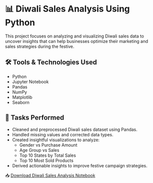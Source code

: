 # 📊 Diwali Sales Analysis Using Python

This project focuses on analyzing and visualizing Diwali sales data to uncover insights that can help businesses optimize their marketing and sales strategies during the festive.

## 🛠️ Tools & Technologies Used
- Python
- Jupyter Notebook
- Pandas
- NumPy
- Matplotlib
- Seaborn

## 🔧 Tasks Performed
- Cleaned and preprocessed Diwali sales dataset using Pandas.
- Handled missing values and corrected data types.
- Created insightful visualizations to analyze:
  - Gender vs Purchase Amount
  - Age Group vs Sales
  - Top 10 States by Total Sales
  - Top 10 Most Sold Products
- Derived actionable insights to improve festive campaign strategies.

📥 [Download Diwali Sales Analysis Notebook](https://github.com/bindurag1807/diwali-sales-analysis-python/raw/main/Diwali_Sales_Analysis.ipynb)










